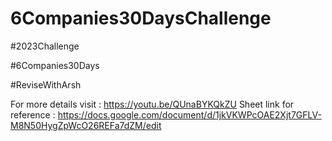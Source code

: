 # 6Companies30DaysChallenge
#2023Challenge

#6Companies30Days

#ReviseWithArsh

For more details visit : https://youtu.be/QUnaBYKQkZU
Sheet link for reference : https://docs.google.com/document/d/1jkVKWPcOAE2Xjt7GFLV-M8N50HygZpWcO26REFa7dZM/edit
